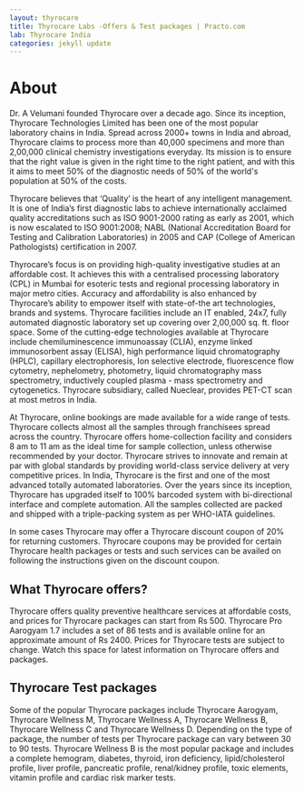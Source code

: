 ```yaml
---
layout: thyrocare
title: Thyrocare Labs -Offers & Test packages | Practo.com
lab: Thyrocare India
categories: jekyll update
---
```

<h1> About </h1>
Dr. A Velumani founded Thyrocare over a decade ago. Since its inception, Thyrocare Technologies Limited has been one of the most popular laboratory chains in India. Spread across 2000+ towns in India and abroad, Thyrocare claims to process more than 40,000 specimens and more than 2,00,000 clinical chemistry investigations everyday. Its mission is to ensure that the right value is given in the right time to the right patient, and with this it aims to meet 50% of the diagnostic needs of 50% of the world's population at 50% of the costs.

Thyrocare believes that ‘Quality’ is the heart of any intelligent management. It is one of India’s first diagnostic labs to achieve internationally acclaimed quality accreditations such as ISO 9001-2000 rating as early as 2001, which is now escalated to ISO 9001:2008; NABL (National Accreditation Board for Testing and Calibration Laboratories) in 2005 and CAP (College of American Pathologists) certification in 2007. 

Thyrocare’s focus is on providing high-quality investigative studies at an affordable cost. It achieves this with a centralised processing laboratory (CPL) in Mumbai for esoteric tests and regional processing laboratory in major metro cities. Accuracy and affordability is also enhanced by Thyrocare’s ability to empower itself with state-of-the art technologies, brands and systems. Thyrocare facilities include an IT enabled, 24x7, fully automated diagnostic laboratory set up covering over 2,00,000 sq. ft. floor space. Some of the cutting-edge technologies available at Thyrocare include chemiluminescence immunoassay (CLIA), enzyme linked immunosorbent assay (ELISA), high performance liquid chromatography (HPLC), capillary electrophoresis, Ion selective electrode, fluorescence flow cytometry, nephelometry, photometry, liquid chromatography mass spectrometry, inductively coupled plasma - mass spectrometry and cytogenetics. Thyrocare subsidiary, called Nueclear, provides PET-CT scan at most metros in India.

At Thyrocare, online bookings are made available for a wide range of tests. Thyrocare collects almost all the samples through franchisees spread across the country. Thyrocare offers home-collection facility and considers 8 am to 11 am as the ideal time for sample collection, unless otherwise recommended by your doctor. Thyrocare strives to innovate and remain at par with global standards by providing world-class service delivery at very competitive prices. In India, Thyrocare is the first and one of the most advanced totally automated laboratories. Over the years since its inception, Thyrocare has upgraded itself to 100% barcoded system with bi-directional interface and complete automation. All the samples collected are packed and shipped with a triple-packing system as per WHO-IATA guidelines.

In some cases Thyrocare may offer a Thyrocare discount coupon of 20% for returning customers. Thyrocare coupons may be provided for certain Thyrocare health packages or tests and such services can be availed on following the instructions given on the discount coupon.

 <h2> What Thyrocare offers? </h2>
 Thyrocare offers quality preventive healthcare services at affordable costs, and prices for Thyrocare packages can start from Rs 500. Thyrocare Pro Aarogyam 1.7 includes a set of 86 tests and is available online for an approximate amount of Rs 2400. Prices for Thyrocare tests are subject to change. Watch this space for latest information on Thyrocare offers and packages.


 <h2> Thyrocare Test packages </h2>

 Some of the popular Thyrocare packages include Thyrocare Aarogyam, Thyrocare Wellness M, Thyrocare Wellness A, Thyrocare Wellness B, Thyrocare Wellness C and Thyrocare Wellness D. Depending on the type of package, the number of tests per Thyrocare package can vary between 30 to 90 tests. Thyrocare Wellness B is the most popular package and includes a complete hemogram, diabetes, thyroid, iron deficiency, lipid/cholesterol profile, liver profile, pancreatic profile, renal/kidney profile, toxic elements, vitamin profile and cardiac risk marker tests.